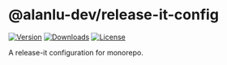 
# @alanlu-dev/release-it-config

<p>
 <a href="https://github.com/alanlu-dev/web-kit/blob/main/packages/release-it-config/CHANGELOG.md"><img src="https://img.shields.io/github/v/release/alanlu-dev/web-kit?filter=@alanlu-dev/release-it-config%2A&style=flat" alt="Version"></a>
 <a href="https://www.npmjs.com/package/@alanlu-dev/release-it-config"><img src="https://img.shields.io/npm/dm/@alanlu-dev/release-it-config" alt="Downloads"></a>
 <a href="https://github.com/alanlu-dev/web-kit/blob/main/LICENSE"><img src="https://img.shields.io/github/license/alanlu-dev/web-kit?style=flat" alt="License"></a>
</p>

A release-it configuration for monorepo.
